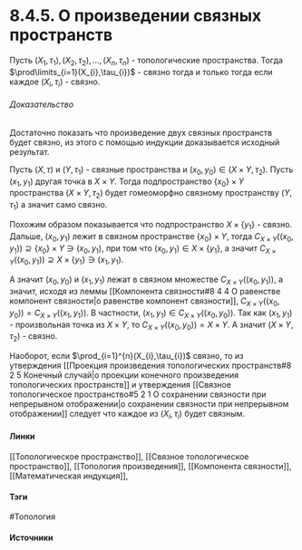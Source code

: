 # 8.4.5. О произведении связных пространств
Пусть $(X_{1},\tau_{1}),(X_{2},\tau_{2}),\dots,(X_{n},\tau_{n})$ - топологические пространства. Тогда $\prod\limits_{i=1}(X_{i},\tau_{i})$ - связно тогда и только тогда если каждое $(X_{i},\tau_{i})$ - связно.
###### Доказательство
Достаточно показать что произведение двух связных пространств будет связно, из этого с помощью индукции доказывается исходный результат.

Пусть $(X,\tau)$ и $(Y,\tau_{1})$ - связные пространства и $(x_{0},y_{0})\in(X\times Y,\tau_{2})$. Пусть $(x_{1},y_{1})$ другая точка в $X\times Y$. Тогда подпространство $\{x_{0}\}\times Y$ пространства $(X\times Y,\tau_{2})$ будет гомеоморфно связному пространству $(Y,\tau_{1})$ а значит само связно.

Похожим образом показывается что подпространство $X\times\{y_{1}\}$ - связно. Дальше, $(x_{0},y_{1})$ лежит в связном пространстве $\{x_{0}\}\times Y$, тогда $C_{X\times Y}((x_{0},y_{1}))\supseteq\{x_{0}\}\times Y\ni(x_{0},y_{1})$, при том что $(x_{0},y_{1})\in X\times\{y_{1}\}$, а значит $C_{X\times Y}((x_{0},y_{1}))\supseteq X\times\{y_{1}\}\ni(x_{1},y_{1})$.

А значит $(x_{0},y_{0})$ и $(x_{1},y_{1})$ лежат в связном множестве $C_{X\times Y}((x_{0},y_{1}))$, а значит, исходя из леммы [[Компонента связности#8 4 4 О равенстве компонент связности|о равенстве компонент связности]], $C_{X\times Y}((x_{0},y_{0}))=C_{X\times Y}((x_{1},y_{1}))$. В частности, $(x_{1},y_{1})\in C_{X\times Y}((x_{0},y_{0}))$. Так как $(x_{1},y_{1})$ - произвольная точка из $X\times Y$, то $C_{X\times Y}((x_{0},y_{0}))=X\times Y$. А значит $(X\times Y,\tau_{2})$ - связно.

Наоборот, если $\prod_{i=1}^{n}(X_{i},\tau_{i})$ связно, то из утверждения [[Проекция произведения топологических пространств#8 2 5 Конечный случай|о проекции конечного произведения топологических пространств]] и утверждения [[Связное топологическое пространство#5 2 1 О сохранении связности при непрерывном отображении|о сохранении связности при непрерывном отображении]] следует что каждое из $(X_{i},\tau_{i})$ будет связным.
#### Линки
 [[Топологическое пространство]],
 [[Связное топологическое пространство]],
 [[Топология произведения]],
 [[Компонента связности]],
 [[Математическая индукция]],
 
#### Тэги
 #Топология 
#### Источники
